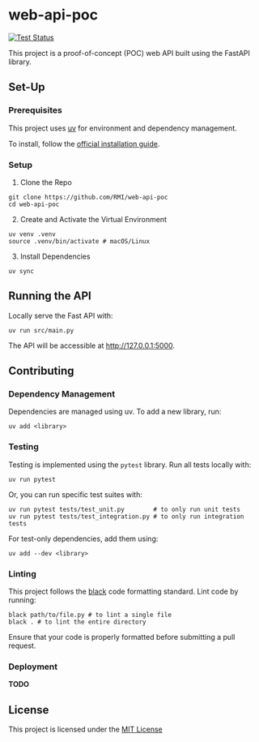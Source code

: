 # web-api-poc
[![Test Status](https://github.com/RMI/web-api-poc/actions/workflows/test.yml/badge.svg?branch=main)](https://github.com/RMI/web-api-poc/actions/workflows/test.yml) 

This project is a proof-of-concept (POC) web API built using the FastAPI library.

## Set-Up

### Prerequisites

This project uses [uv](https://github.com/astral-sh/uv) for environment and dependency management.

To install, follow the [official installation guide](https://github.com/astral-sh/uv?tab=readme-ov-file#installation).

### Setup

1. Clone the Repo

```
git clone https://github.com/RMI/web-api-poc
cd web-api-poc
```

2. Create and Activate the Virtual Environment
```
uv venv .venv
source .venv/bin/activate # macOS/Linux
```

3. Install Dependencies
```
uv sync
```

## Running the API

Locally serve the Fast API with:

```
uv run src/main.py
```

The API will be accessible at http://127.0.0.1:5000.

## Contributing

### Dependency Management

Dependencies are managed using uv. To add a new library, run:

```
uv add <library>
```

### Testing
 
Testing is implemented using the `pytest` library. Run all tests locally with:

```
uv run pytest
```

Or, you can run specific test suites with:
```
uv run pytest tests/test_unit.py        # to only run unit tests
uv run pytest tests/test_integration.py # to only run integration tests
```

For test-only dependencies, add them using:
``` 
uv add --dev <library>
```

### Linting

This project follows the [black](https://github.com/psf/black) code formatting standard. Lint code by running:

```
black path/to/file.py # to lint a single file
black . # to lint the entire directory
```

Ensure that your code is properly formatted before submitting a pull request.

### Deployment
**TODO**

## License
 This project is licensed under the [MIT License](LICENSE.txt) 
